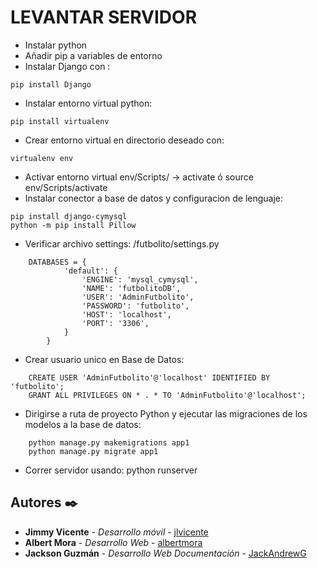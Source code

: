 LEVANTAR SERVIDOR
=================
- Instalar python
- Añadir pip a variables de entorno
- Instalar Django con : 
```
pip install Django
```
- Instalar entorno virtual python: 
```        
pip install virtualenv
```
- Crear entorno virtual en directorio deseado con: 
```
virtualenv env
```
- Activar entorno virtual env/Scripts/ -> activate ó source env/Scripts/activate
- Instalar conector a base de datos y configuracion de lenguaje:
```
pip install django-cymysql
python -m pip install Pillow
```
- Verificar archivo settings: /futbolito/settings.py
```
    DATABASES = {
            'default': {
                'ENGINE': 'mysql_cymysql',
                'NAME': 'futbolitoDB',
                'USER': 'AdminFutbolito',
                'PASSWORD': 'futbolito',
                'HOST': 'localhost',
                'PORT': '3306',
            }
        }
```
- Crear usuario unico en Base de Datos:
```
    CREATE USER 'AdminFutbolito'@'localhost' IDENTIFIED BY 'futbolito';
    GRANT ALL PRIVILEGES ON * . * TO 'AdminFutbolito'@'localhost';
```

- Dirigirse a ruta de proyecto Python y ejecutar las migraciones de los modelos a la base de datos:
```
    python manage.py makemigrations app1
    python manage.py migrate app1
```

- Correr servidor usando: python runserver 





## Autores ✒️

* **Jimmy Vicente** - *Desarrollo móvil* - [jlvicente](https://github.com/villanuevand)
* **Albert Mora** - *Desarrollo Web* - [albertmora](#fulanito-de-tal)
* **Jackson Guzmán** - *Desarrollo Web*  *Documentación* - [JackAndrewG](https://github.com/JackAndrewG)
